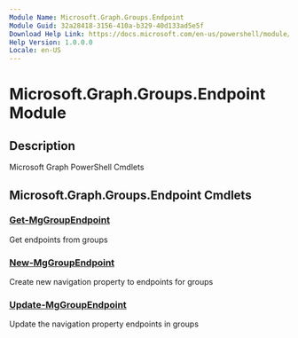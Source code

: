 ```yaml
---
Module Name: Microsoft.Graph.Groups.Endpoint
Module Guid: 32a28418-3156-410a-b329-40d133ad5e5f
Download Help Link: https://docs.microsoft.com/en-us/powershell/module/microsoft.graph.groups.endpoint
Help Version: 1.0.0.0
Locale: en-US
---
```


# Microsoft.Graph.Groups.Endpoint Module
## Description
Microsoft Graph PowerShell Cmdlets

## Microsoft.Graph.Groups.Endpoint Cmdlets
### [Get-MgGroupEndpoint](Get-MgGroupEndpoint.md)
Get endpoints from groups

### [New-MgGroupEndpoint](New-MgGroupEndpoint.md)
Create new navigation property to endpoints for groups

### [Update-MgGroupEndpoint](Update-MgGroupEndpoint.md)
Update the navigation property endpoints in groups

